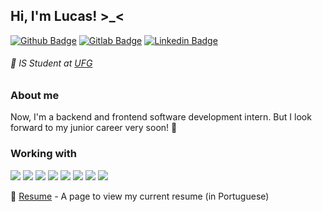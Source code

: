 ## Hi, I'm Lucas! >_<

[![Github Badge](https://img.shields.io/badge/-Github-000?style=flat-square&logo=Github&logoColor=white&link=https://github.com/lucaspmatos)](https://github.com/lucaspmatos)
[![Gitlab Badge](https://img.shields.io/badge/-Gitlab-purple?style=flat-square&logo=Gitlab&logoColor=white&link=https://gitlab.com/lucaspmatos)](https://gitlab.com/lucaspmatos)
[![Linkedin Badge](https://img.shields.io/badge/-LinkedIn-blue?style=flat-square&logo=Linkedin&logoColor=white&link=https://br.linkedin.com/in/lucaspmatos/)](https://br.linkedin.com/in/lucaspmatos/)

###### :closed_book: IS Student at [UFG](https://ufg.br)

### About me
Now, I'm a backend and frontend software development intern. But I look forward to my junior career very soon! :pray:

### Working with
![](https://img.shields.io/badge/HTML5-orange) 
![](https://img.shields.io/badge/CSS3-blue)
![](https://img.shields.io/badge/JavaScript-red)
![](https://img.shields.io/badge/jQuery-darkblue)
![](https://img.shields.io/badge/NodeJS-darkgreen)
![](https://img.shields.io/badge/Bootstrap-purple)
![](https://img.shields.io/badge/MySQL-brown)
![](https://img.shields.io/badge/Sequelize-black)

:scroll: [Resume](https://lucaspmatos.github.io/my-digital-resume/) - A page to view my current resume (in Portuguese)
